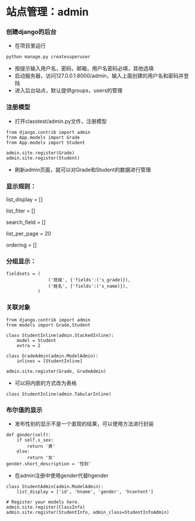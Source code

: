 # 站点管理：admin

### 创建django的后台

- 在项目里运行

```
python manage.py createsuperuser
```

- 按提示输入用户名，密码，邮箱，用户名密码必填，其他选填
- 启动服务器，访问127.0.0.1:8000/admin，输入上面创建的用户名和密码并登陆
- 进入后台站点，默认提供groups，users的管理

### 注册模型

- 打开classtest/admin.py文件，注册模型

```
from django.contrib import admin
from App.models import Grade
from App.models import Student

admin.site.register(Grade)
admin.site.register(Student)
```

- 刷新admin页面，就可以对Grade和Student的数据进行管理



### 显示规则：

list_display = []

list_fiter = []

search_field = []

list_per_page = 20

ordering = []

### 分组显示：

```
fieldsets = (
				('班级', {'fields':('s_grade)}),
				('姓名', {'fields':('s_name)}),
			)

```



### 关联对象

```
from django.contrib import admin
from models import Grade,Student

class StudentInline(admin.StackedInline):
    model = Student
    extra = 2

class GradeAdmin(admin.ModelAdmin):
    inlines = [StudentInline]

admin.site.register(Grade, GradeAdmin)
```

- 可以将内嵌的方式改为表格

```
class StudentInline(admin.TabularInline)
```

### 布尔值的显示

- 发布性别的显示不是一个直观的结果，可以使用方法进行封装

```
def gender(self):
    if self.s_sex:
        return '男'
    else:
        return '女'
gender.short_description = '性别'
```

- 在admin注册中使用gender代替hgender

```
class StudentAdmin(admin.ModelAdmin):
    list_display = ['id', 'hname', 'gender', 'hcontent']

# Register your models here.
admin.site.register(ClassInfo)
admin.site.register(StudentInfo, admin_class=StudentInfoAdmin)
```